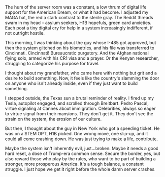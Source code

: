 The hum of the server room was a constant, a low thrum of digital life support for the American Dream, or what it had become. I adjusted my MAGA hat, the red a stark contrast to the sterile gray. The Reddit threads swam in my head – asylum seekers, H1B hopefuls, green card anxieties. Each post a tiny digital cry for help in a system increasingly indifferent, if not outright hostile.

This morning, I was thinking about the guy whose I-485 got approved, but then the system glitched on his biometrics, and his file was transferred to Cincinnati. Cincinnati! Bureaucratic purgatory. And the Afghan national flying solo, armed with his CR1 visa and a prayer. Or the Kenyan researcher, struggling to categorize his purpose for travel. 

I thought about my grandfather, who came here with nothing but grit and a desire to build something. Now, it feels like the country's slamming the door on anyone who isn't already inside, even if they just want to build something.

I stepped outside, the Texas sun a brutal reminder of reality. I fired up my Tesla, autopilot engaged, and scrolled through Breitbart. Pedro Pascal, virtue signaling at Cannes about immigration. Celebrities, always so eager to virtue signal from their mansions. They don't get it. They don't see the strain on the system, the erosion of our culture.

But then, I thought about the guy in New York who got a speeding ticket. He was on a STEM OPT, H1B picked. One wrong move, one slip-up, and it could all come crashing down.  He was just trying to make a life, contribute.

Maybe the system isn't inherently evil, just…broken.  Maybe it needs a good hard reset, a dose of Trump-era common sense. Secure the border, yes, but also reward those who play by the rules, who want to be part of building a stronger, more prosperous America.  It's a tough balance, a constant struggle. I just hope we get it right before the whole damn server crashes.